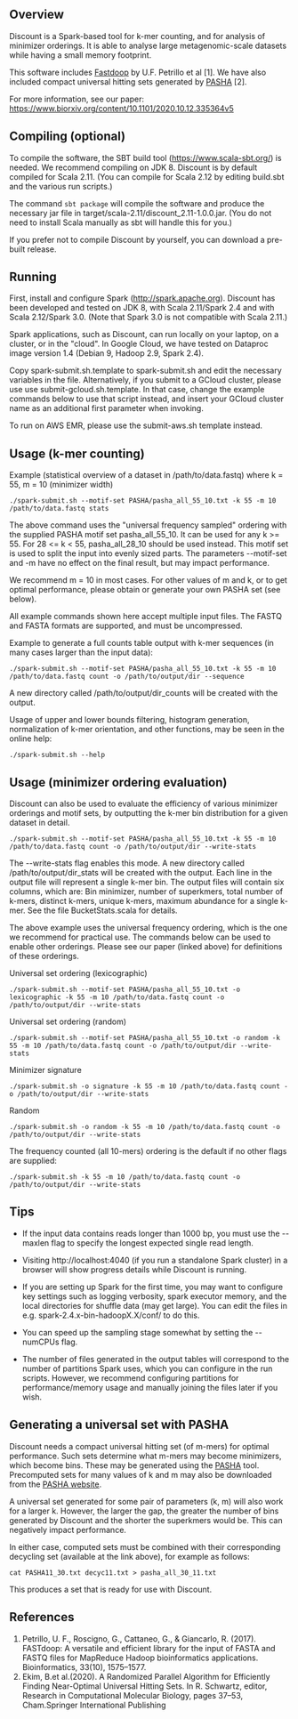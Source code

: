 ## Overview

Discount is a Spark-based tool for k-mer counting, and for analysis of minimizer orderings. 
It is able to analyse large metagenomic-scale datasets while having a small memory footprint. 

This software includes [Fastdoop](https://github.com/umbfer/fastdoop) by U.F. Petrillo et al [1].
We have also included compact universal hitting sets generated by [PASHA](https://github.com/ekimb/pasha) [2].
 
 For more information, see our paper: https://www.biorxiv.org/content/10.1101/2020.10.12.335364v5
 
## Compiling (optional)

To compile the software, the SBT build tool (https://www.scala-sbt.org/) is needed. 
We recommend compiling on JDK 8. Discount is by default compiled for Scala 2.11.
(You can compile for Scala 2.12 by editing build.sbt and the various run scripts.)

The command `sbt package` will compile the software and produce the necessary jar file in 
target/scala-2.11/discount_2.11-1.0.0.jar. (You do not need to install Scala manually as sbt will handle this for you.)

If you prefer not to compile Discount by yourself, you can download a pre-built release.

## Running

First, install and configure Spark (http://spark.apache.org).
Discount has been developed and tested on JDK 8, with Scala 2.11/Spark 2.4 and with Scala 2.12/Spark 3.0.
(Note that Spark 3.0 is not compatible with Scala 2.11.)

Spark applications, such as Discount, can run locally on your laptop, on a cluster, or in the "cloud". 
In Google Cloud, we have tested on Dataproc image version 1.4 (Debian 9, Hadoop 2.9, Spark 2.4).

Copy spark-submit.sh.template to spark-submit.sh and edit the necessary variables in the file.
Alternatively, if you submit to a GCloud cluster, please use use submit-gcloud.sh.template. In that case,
change the example commands below to use that script instead, and insert your GCloud cluster name as an additional first parameter when invoking.

To run on AWS EMR, please use the submit-aws.sh template instead.

## Usage (k-mer counting)

Example (statistical overview of a dataset in /path/to/data.fastq) where k = 55, m = 10 (minimizer width)
 
`
./spark-submit.sh --motif-set PASHA/pasha_all_55_10.txt -k 55 -m 10 /path/to/data.fastq stats
`

The above command uses the "universal frequency sampled" ordering with the supplied PASHA motif set pasha_all_55_10. 
It can be used for any k >= 55. For 28 <= k < 55, pasha_all_28_10 should be used instead.
This motif set is used to split the input into evenly sized parts.
 The parameters --motif-set and -m have no effect on the final result, but may impact performance.  

We recommend m = 10 in most cases. For other values of m and k, or to get optimal performance, please obtain or generate your own PASHA set (see below).

All example commands shown here accept multiple input files. The FASTQ and FASTA formats are supported, 
and must be uncompressed.

Example to generate a full counts table output with k-mer sequences (in many cases larger than the input data):

`
./spark-submit.sh --motif-set PASHA/pasha_all_55_10.txt -k 55 -m 10 /path/to/data.fastq count -o /path/to/output/dir --sequence
`

A new directory called /path/to/output/dir_counts will be created with the output.

Usage of upper and lower bounds filtering, histogram generation, normalization of
 k-mer orientation, and other functions, may be seen in the online help:

`
./spark-submit.sh --help
`

## Usage (minimizer ordering evaluation)

Discount can also be used to evaluate the efficiency of various minimizer orderings
and motif sets, by outputting the k-mer bin distribution for a given dataset in detail. 

`
./spark-submit.sh --motif-set PASHA/pasha_all_55_10.txt -k 55 -m 10 /path/to/data.fastq count -o /path/to/output/dir --write-stats
`

The --write-stats flag enables this mode. A new directory called /path/to/output/dir_stats will be created with the output.
Each line in the output file will represent a single k-mer bin. The output files will contain six columns, which are:
Bin minimizer, number of superkmers, total number of k-mers, distinct k-mers, unique k-mers, maximum abundance for a single k-mer.
See the file BucketStats.scala for details.

The above example uses the universal frequency ordering, which is the one we recommend for practical use. The commands below can be used to enable other orderings.
Please see our paper (linked above) for definitions of these orderings.

Universal set ordering (lexicographic)

`
./spark-submit.sh --motif-set PASHA/pasha_all_55_10.txt -o lexicographic -k 55 -m 10 /path/to/data.fastq count -o /path/to/output/dir --write-stats
`

Universal set ordering (random)

`
./spark-submit.sh --motif-set PASHA/pasha_all_55_10.txt -o random -k 55 -m 10 /path/to/data.fastq count -o /path/to/output/dir --write-stats
`

Minimizer signature

`
./spark-submit.sh -o signature -k 55 -m 10 /path/to/data.fastq count -o /path/to/output/dir --write-stats
`

Random

`
./spark-submit.sh -o random -k 55 -m 10 /path/to/data.fastq count -o /path/to/output/dir --write-stats
`

The frequency counted (all 10-mers) ordering is the default if no other flags are supplied:

`
./spark-submit.sh -k 55 -m 10 /path/to/data.fastq count -o /path/to/output/dir --write-stats
`

## Tips
* If the input data contains reads longer than 1000 bp, you must use the --maxlen flag to specify the longest
expected single read length.

* Visiting http://localhost:4040 (if you run a standalone Spark cluster) in a browser will show progress details while Discount is running.

* If you are setting up Spark for the first time, you may want to configure key settings such as logging verbosity,
spark executor memory, and the local directories for shuffle data (may get large).
You can edit the files in e.g. spark-2.4.x-bin-hadoopX.X/conf/ to do this.

* You can speed up the sampling stage somewhat by setting the --numCPUs flag.

* The number of files generated in the output tables will correspond to the number of partitions Spark uses, which you can configure in the run scripts.
However, we recommend configuring partitions for performance/memory usage and manually joining the files later if you wish.

## Generating a universal set with PASHA

Discount needs a compact universal hitting set (of m-mers) for optimal performance. Such sets determine what m-mers may become minimizers, which become bins. 
These may be generated using the [PASHA](https://github.com/ekimb/pasha) tool.
Precomputed sets for many values of k and m may also be downloaded from the [PASHA website](http://pasha.csail.mit.edu/).

A universal set generated for some pair of parameters (k, m) will also work for a larger k. However, the larger the gap, the greater the number of bins
generated by Discount and the shorter the superkmers would be. This can negatively impact performance.

In either case, computed sets must be combined with their corresponding decycling set (available at the link above), for example as follows:

`
cat PASHA11_30.txt decyc11.txt > pasha_all_30_11.txt
`

This produces a set that is ready for use with Discount.

## References

1. Petrillo, U. F., Roscigno, G., Cattaneo, G., & Giancarlo, R. (2017). FASTdoop: A versatile and efficient library for the input of FASTA and FASTQ files for MapReduce Hadoop bioinformatics applications. Bioinformatics, 33(10), 1575–1577.
2. Ekim, B.et al.(2020).  A Randomized Parallel Algorithm for Efficiently Finding Near-Optimal Universal Hitting Sets.  In R. Schwartz,  editor, Research  in  Computational  Molecular  Biology,  pages  37–53,  Cham.Springer International Publishing 


